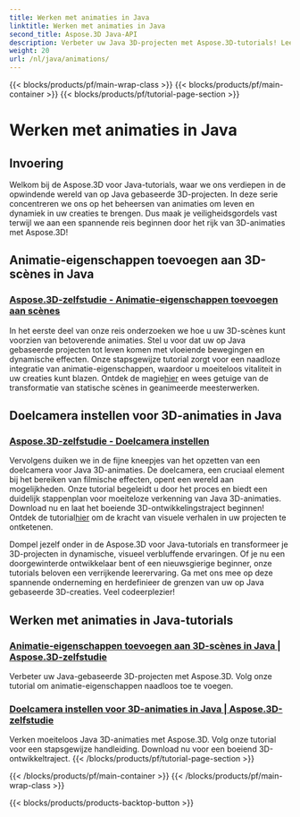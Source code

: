 ```yaml
---
title: Werken met animaties in Java
linktitle: Werken met animaties in Java
second_title: Aspose.3D Java-API
description: Verbeter uw Java 3D-projecten met Aspose.3D-tutorials! Leer animatie-eigenschappen toe te voegen en doelcamera's naadloos in te stellen voor boeiende 3D-ontwikkeling.
weight: 20
url: /nl/java/animations/
---
```


{{< blocks/products/pf/main-wrap-class >}}
{{< blocks/products/pf/main-container >}}
{{< blocks/products/pf/tutorial-page-section >}}

# Werken met animaties in Java

## Invoering

Welkom bij de Aspose.3D voor Java-tutorials, waar we ons verdiepen in de opwindende wereld van op Java gebaseerde 3D-projecten. In deze serie concentreren we ons op het beheersen van animaties om leven en dynamiek in uw creaties te brengen. Dus maak je veiligheidsgordels vast terwijl we aan een spannende reis beginnen door het rijk van 3D-animaties met Aspose.3D!

## Animatie-eigenschappen toevoegen aan 3D-scènes in Java

### [Aspose.3D-zelfstudie - Animatie-eigenschappen toevoegen aan scènes](./add-animation-properties-to-scenes/)

 In het eerste deel van onze reis onderzoeken we hoe u uw 3D-scènes kunt voorzien van betoverende animaties. Stel u voor dat uw op Java gebaseerde projecten tot leven komen met vloeiende bewegingen en dynamische effecten. Onze stapsgewijze tutorial zorgt voor een naadloze integratie van animatie-eigenschappen, waardoor u moeiteloos vitaliteit in uw creaties kunt blazen. Ontdek de magie[hier](./add-animation-properties-to-scenes/) en wees getuige van de transformatie van statische scènes in geanimeerde meesterwerken.

## Doelcamera instellen voor 3D-animaties in Java

### [Aspose.3D-zelfstudie - Doelcamera instellen](./set-up-target-camera/)

Vervolgens duiken we in de fijne kneepjes van het opzetten van een doelcamera voor Java 3D-animaties. De doelcamera, een cruciaal element bij het bereiken van filmische effecten, opent een wereld aan mogelijkheden. Onze tutorial begeleidt u door het proces en biedt een duidelijk stappenplan voor moeiteloze verkenning van Java 3D-animaties. Download nu en laat het boeiende 3D-ontwikkelingstraject beginnen! Ontdek de tutorial[hier](./set-up-target-camera/) om de kracht van visuele verhalen in uw projecten te ontketenen.

Dompel jezelf onder in de Aspose.3D voor Java-tutorials en transformeer je 3D-projecten in dynamische, visueel verbluffende ervaringen. Of je nu een doorgewinterde ontwikkelaar bent of een nieuwsgierige beginner, onze tutorials beloven een verrijkende leerervaring. Ga met ons mee op deze spannende onderneming en herdefinieer de grenzen van uw op Java gebaseerde 3D-creaties. Veel codeerplezier!

## Werken met animaties in Java-tutorials
### [Animatie-eigenschappen toevoegen aan 3D-scènes in Java | Aspose.3D-zelfstudie](./add-animation-properties-to-scenes/)
Verbeter uw Java-gebaseerde 3D-projecten met Aspose.3D. Volg onze tutorial om animatie-eigenschappen naadloos toe te voegen.
### [Doelcamera instellen voor 3D-animaties in Java | Aspose.3D-zelfstudie](./set-up-target-camera/)
Verken moeiteloos Java 3D-animaties met Aspose.3D. Volg onze tutorial voor een stapsgewijze handleiding. Download nu voor een boeiend 3D-ontwikkeltraject.
{{< /blocks/products/pf/tutorial-page-section >}}

{{< /blocks/products/pf/main-container >}}
{{< /blocks/products/pf/main-wrap-class >}}

{{< blocks/products/products-backtop-button >}}

